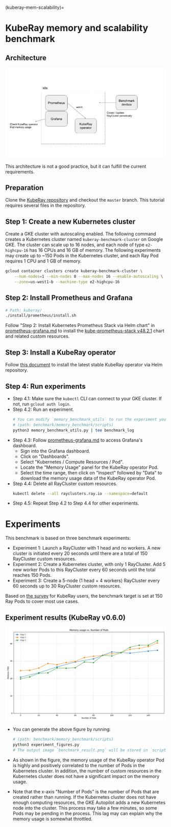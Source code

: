(kuberay-mem-scalability)=

# KubeRay memory and scalability benchmark

## Architecture

![benchmark architecture](../images/benchmark_architecture.png)

This architecture is not a good practice, but it can fulfill the current requirements.

## Preparation

Clone the [KubeRay repository](https://github.com/ray-project/kuberay) and checkout the `master` branch.
This tutorial requires several files in the repository.

## Step 1: Create a new Kubernetes cluster

Create a GKE cluster with autoscaling enabled.
The following command creates a Kubernetes cluster named `kuberay-benchmark-cluster` on Google GKE.
The cluster can scale up to 16 nodes, and each node of type `e2-highcpu-16` has 16 CPUs and 16 GB of memory.
The following experiments may create up to ~150 Pods in the Kubernetes cluster, and each Ray Pod requires 1 CPU and 1 GB of memory.

```sh
gcloud container clusters create kuberay-benchmark-cluster \
    --num-nodes=1 --min-nodes 0 --max-nodes 16 --enable-autoscaling \
    --zone=us-west1-b --machine-type e2-highcpu-16
```

## Step 2: Install Prometheus and Grafana

```sh
# Path: kuberay/
./install/prometheus/install.sh
```

Follow "Step 2: Install Kubernetes Prometheus Stack via Helm chart" in [prometheus-grafana.md](kuberay-prometheus-grafana) to install the [kube-prometheus-stack v48.2.1](https://github.com/prometheus-community/helm-charts/tree/kube-prometheus-stack-48.2.1/charts/kube-prometheus-stack) chart and related custom resources.

## Step 3: Install a KubeRay operator

Follow [this document](kuberay-operator-deploy) to install the latest stable KubeRay operator via Helm repository.

## Step 4: Run experiments

* Step 4.1: Make sure the `kubectl` CLI can connect to your GKE cluster. If not, run `gcloud auth login`.
* Step 4.2: Run an experiment.
  ```sh
  # You can modify `memory_benchmark_utils` to run the experiment you want to run.
  # (path: benchmark/memory_benchmark/scripts)
  python3 memory_benchmark_utils.py | tee benchmark_log
  ```
* Step 4.3: Follow [prometheus-grafana.md](kuberay-prometheus-grafana) to access Grafana's dashboard.
  * Sign into the Grafana dashboard.
  * Click on "Dashboards".
  * Select "Kubernetes / Compute Resources / Pod".
  * Locate the "Memory Usage" panel for the KubeRay operator Pod.
  * Select the time range, then click on "Inspect" followed by "Data" to download the memory usage data of the KubeRay operator Pod.
* Step 4.4: Delete all RayCluster custom resources.
  ```sh
  kubectl delete --all rayclusters.ray.io --namespace=default
  ```
* Step 4.5: Repeat Step 4.2 to Step 4.4 for other experiments.

# Experiments

This benchmark is based on three benchmark experiments:

* Experiment 1: Launch a RayCluster with 1 head and no workers. A new cluster is initiated every 20 seconds until there are a total of 150 RayCluster custom resources.
* Experiment 2: Create a Kubernetes cluster, with only 1 RayCluster. Add 5 new worker Pods to this RayCluster every 60 seconds until the total reaches 150 Pods.
* Experiment 3: Create a 5-node (1 head + 4 workers) RayCluster every 60 seconds up to 30 RayCluster custom resources.

Based on [the survey](https://forms.gle/KtMLzjXcKoeSTj359) for KubeRay users, the benchmark target is set at 150 Ray Pods to cover most use cases.

## Experiment results (KubeRay v0.6.0)

![benchmark result](../images/benchmark_result.png)

* You can generate the above figure by running:
  ```sh
  # (path: benchmark/memory_benchmark/scripts)
  python3 experiment_figures.py
  # The output image `benchmark_result.png` will be stored in `scripts/`.
  ```

* As shown in the figure, the memory usage of the KubeRay operator Pod is highly and positively correlated to the number of Pods in the Kubernetes cluster.
In addition, the number of custom resources in the Kubernetes cluster does not have a significant impact on the memory usage.
* Note that the x-axis "Number of Pods" is the number of Pods that are created rather than running.
If the Kubernetes cluster does not have enough computing resources, the GKE Autopilot adds a new Kubernetes node into the cluster.
This process may take a few minutes, so some Pods may be pending in the process.
This lag may can explain why the memory usage is somewhat throttled.
